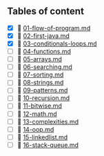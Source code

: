 ## Tables of content
- [x] 📄 [01-flow-of-program.md](./01-flow-of-program.md)
- [x] 📄 [02-first-java.md](./02-first-java.md)
- [x] 📄 [03-conditionals-loops.md](./03-conditionals-loops.md)
- [ ] 📄 [04-functions.md](./04-functions.md)
- [ ] 📄 [05-arrays.md](./05-arrays.md)
- [ ] 📄 [06-searching.md](./06-searching.md)
- [ ] 📄 [07-sorting.md](./07-sorting.md)
- [ ] 📄 [08-strings.md](./08-strings.md)
- [ ] 📄 [09-patterns.md](./09-patterns.md)
- [ ] 📄 [10-recursion.md](./10-recursion.md)
- [ ] 📄 [11-bitwise.md](./11-bitwise.md)
- [ ] 📄 [12-math.md](./12-math.md)
- [ ] 📄 [13-complexities.md](./13-complexities.md)
- [ ] 📄 [14-oop.md](./14-oop.md)
- [ ] 📄 [15-linkedlist.md](./15-linkedlist.md)
- [ ] 📄 [16-stack-queue.md](./16-stack-queue.md)
